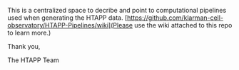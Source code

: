 This is a centralized space to decribe and point to computational pipelines used when generating the HTAPP data. [https://github.com/klarman-cell-observatory/HTAPP-Pipelines/wiki](Please use the wiki attached to this repo to learn more.)

Thank you,

The HTAPP Team
